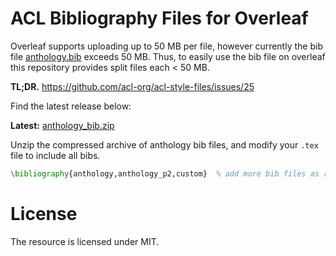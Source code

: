 # ACL Bibliography Files for Overleaf

Overleaf supports uploading up to 50 MB per file, however currently the bib file [anthology.bib](http://aclweb.org/anthology/anthology.bib) exceeds 50 MB. Thus, to easily use the bib file on overleaf this repository provides split files each < 50 MB.

**TL;DR.** https://github.com/acl-org/acl-style-files/issues/25

Find the latest release below:

**Latest:** [anthology_bib.zip](https://github.com/spencer-michael-s/acl-bib-overleaf/releases/download/240719/anthology_bib-240719.zip) 

Unzip the compressed archive of anthology bib files, and modify your `.tex` file to include all bibs.


```tex
\bibliography{anthology,anthology_p2,custom}  % add more bib files as required.
```


# License

The resource is licensed under MIT.   